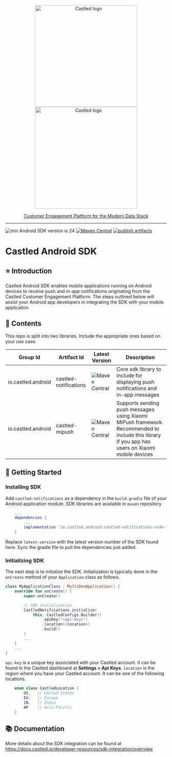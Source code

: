 <p align="center">
  <a href="https://castled.io/#gh-light-mode-only">
    <img src="https://cdn.castled.io/logo/castled_logo_light_mode.png" width="318px" alt="Castled logo" />
  </a>
  <a href="https://castled.io/#gh-dark-mode-only">
    <img src="https://cdn.castled.io/logo/castled_logo_dark_mode.png" width="318px" alt="Castled logo" />
    <p align="center">Customer Engagement Platform for the Modern Data Stack</p>
  </a>
</p>

---

![min Android SDK version is 24](https://img.shields.io/badge/min%20Android%20SDK-24-green)
[![Maven Central](https://maven-badges.herokuapp.com/maven-central/io.castled.android/castled-notifications/badge.svg)](https://maven-badges.herokuapp.com/maven-central/io.castled.android/castled-notifications)
[![publish artifacts](https://github.com/castledio/castled-notifications-android/actions/workflows/publish.yaml/badge.svg)](https://github.com/castledio/castled-notifications-android/actions/workflows/publish.yaml)

# Castled Android SDK

## :star: Introduction

Castled Android SDK enables mobile applications running on Android devices to receive push and in-app notifications originating from the Castled Customer Engagement Platform. The steps outlined below will assist your Android app developers in integrating the SDK with your mobile application

## :gift: Contents

This repo is split into two libraries. Include the appropriate ones based on your use case.

| Group Id           | Artifact Id           | Latest Version                                                                                                        | Description                                                                                                                                     |
| ------------------ | --------------------- | --------------------------------------------------------------------------------------------------------------------- | ----------------------------------------------------------------------------------------------------------------------------------------------- |
| io.castled.android | castled-notifications | ![Maven Central](https://maven-badges.herokuapp.com/maven-central/io.castled.android/castled-notifications/badge.svg) | Core sdk library to include for displaying push notifications and in-app messages                                                               |
| io.castled.android | castled-mipush        | ![Maven Central](https://maven-badges.herokuapp.com/maven-central/io.castled.android/castled-mipush/badge.svg)        | Supports sending push messages using Xiaomi MiPush framework. Recommended to include this library if you app has users on Xiaomi mobile devices |

## :roller_coaster: Getting Started

### Installing SDK

Add `castled-notifications` as a dependency in the `build.gradle` file of your Android application module. SDK libraries are available in `maven` repository

```groovy
    ...
    dependencies {
        ...
        implementation 'io.castled.android:castled-notifications:<sdk-latest-version>'
    }
```

Replace `latest-version` with the latest version number of the SDK found here. Sync the gradle file to pull the dependencies just added.

### Initializing SDK

The next step is to initialize the SDK. Initialization is typically done in the `onCreate` method of your
`Application` class as follows.

```kotlin MyApplicationClass.kt
class MyApplicationClass : MultiDexApplication() {
    override fun onCreate() {
        super.onCreate()

        // SDK initialization
        CastledNotifications.initialize(
            this, CastledConfigs.Builder()
                .apiKey("<api-key>")
                .location(<location>)
                .build()
        )
        ...
    }
    ...
}
```

`api-key` is a unique key associated with your Castled account. It can be found in the Castled dashboard at **Settings > Api Keys**. `location` is the region where you have your Castled account. It can be one of the following locations.

```kotlin CastledConfigs.kt
    enum class CastledLocation {
        US,   // United States
        EU,   // Europe
        IN,   // India
        AP    // Asia Pacific
    }
```

## :books: Documentation

More details about the SDK integration can be found at https://docs.castled.io/developer-resources/sdk-integration/overview
